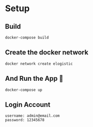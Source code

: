 # Setup

## Build
```
docker-compose build 
```

## Create the docker network
```
docker network create elogistic
```

## And Run the App 🍻
```
docker-compose up
```

## Login Account
```
username: admin@email.com
password: 12345678
```
